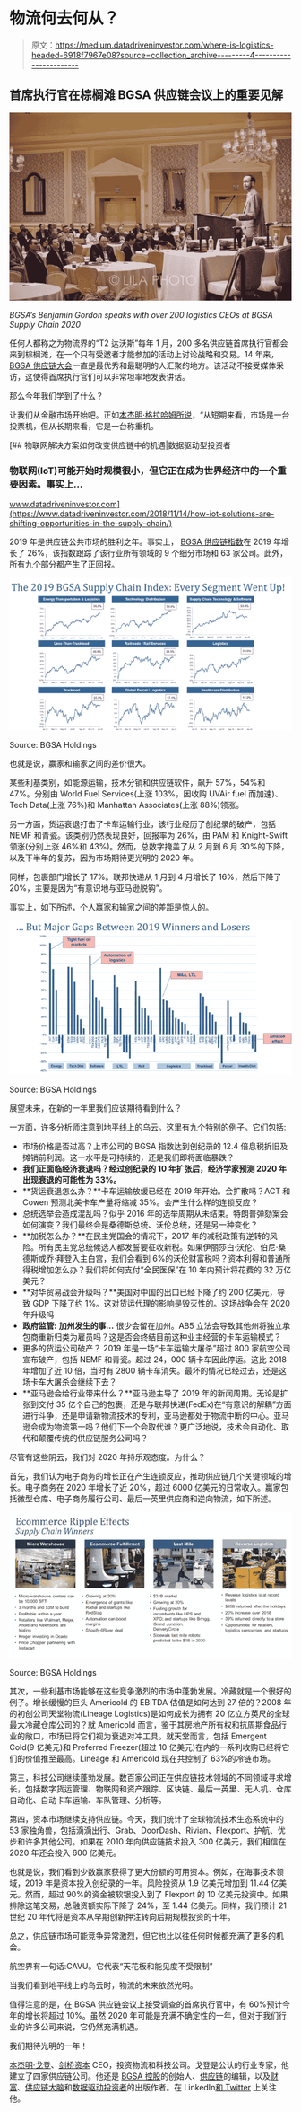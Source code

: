 # 物流何去何从？

> 原文：<https://medium.datadriveninvestor.com/where-is-logistics-headed-6918f7967e08?source=collection_archive---------4----------------------->

## 首席执行官在棕榈滩 BGSA 供应链会议上的重要见解

![](img/a66460fc73d494b47a4a447a44448511.png)

*BGSA’s Benjamin Gordon speaks with over 200 logistics CEOs at BGSA Supply Chain 2020*

任何人都称之为物流界的“T2 达沃斯”每年 1 月，200 多名供应链首席执行官都会来到棕榈滩，在一个只有受邀者才能参加的活动上讨论战略和交易。14 年来， [BGSA 供应链大会](http://www.bgsaconference.com)一直是最优秀和最聪明的人汇聚的地方。该活动不接受媒体采访，这使得首席执行官们可以非常坦率地发表讲话。

那么今年我们学到了什么？

让我们从金融市场开始吧。正如[本杰明·格拉哈姆所说](https://news.morningstar.com/classroom2/course.asp?docId=142901&page=7)，“从短期来看，市场是一台投票机，但从长期来看，它是一台称重机。

[](https://www.datadriveninvestor.com/2018/11/14/how-iot-solutions-are-shifting-opportunities-in-the-supply-chain/) [## 物联网解决方案如何改变供应链中的机遇|数据驱动型投资者

### 物联网(IoT)可能开始时规模很小，但它正在成为世界经济中的一个重要因素。事实上…

www.datadriveninvestor.com](https://www.datadriveninvestor.com/2018/11/14/how-iot-solutions-are-shifting-opportunities-in-the-supply-chain/) 

2019 年是供应链公共市场的胜利之年。事实上， [BGSA 供应链指数](https://bgstrategicadvisors.com/)在 2019 年增长了 26%，该指数跟踪了该行业所有领域的 9 个细分市场和 63 家公司。此外，所有九个部分都产生了正回报。

![](img/0d143511990492fb35e2bbb96713a9c0.png)

Source: BGSA Holdings

也就是说，赢家和输家之间的差价很大。

某些利基类别，如能源运输，技术分销和供应链软件，飙升 57%，54%和 47%。分别由 World Fuel Services(上涨 103%，因收购 UVAir fuel 而加速)、Tech Data(上涨 76%)和 Manhattan Associates(上涨 88%)领涨。

另一方面，货运衰退打击了卡车运输行业，该行业经历了创纪录的破产，包括 NEMF 和青瓷。该类别仍然表现良好，回报率为 26%，由 PAM 和 Knight-Swift 领涨(分别上涨 46%和 43%)。然而，总数字掩盖了从 2 月到 6 月 30%的下降，以及下半年的复苏，因为市场期待更光明的 2020 年。

同样，包裹部门增长了 17%。联邦快递从 1 月到 4 月增长了 16%，然后下降了 20%，主要是因为“有意识地与亚马逊脱钩”。

事实上，如下所述，个人赢家和输家之间的差距是惊人的。

![](img/711611626ec033ae7b1169365acb777a.png)

Source: BGSA Holdings

展望未来，在新的一年里我们应该期待看到什么？

一方面，许多分析师注意到地平线上的乌云。这里有九个特别的例子。它们包括:

*   市场价格是否过高？上市公司的 BGSA 指数达到创纪录的 12.4 倍息税折旧及摊销前利润。这一水平是可持续的，还是我们即将面临暴跌？
*   **我们正面临经济衰退吗？经过创纪录的 10 年扩张后，经济学家预测 2020 年出现衰退的可能性为 33%。**
*   **货运衰退怎么办？**卡车运输放缓已经在 2019 年开始。会扩散吗？ACT 和 Cowen 预测北美卡车产量将缩减 35%。会产生什么样的连锁反应？
*   总统选举会造成混乱吗？似乎 2016 年的选举周期从未结束。特朗普弹劾案会如何演变？我们最终会是桑德斯总统、沃伦总统，还是另一种变化？
*   **加税怎么办？**在民主党国会的情况下，2017 年的减税政策有逆转的风险。所有民主党总统候选人都发誓要征收新税。如果伊丽莎白·沃伦、伯尼·桑德斯或乔·拜登入主白宫，我们会看到 6%的沃伦财富税吗？资本利得和普通所得税增加怎么办？我们将如何支付“全民医保”在 10 年内预计将花费的 32 万亿美元？
*   **对华贸易战会升级吗？**美国对中国的出口已经下降了约 200 亿美元，导致 GDP 下降了约 1%。这对货运代理的影响是毁灭性的。这场战争会在 2020 年升级吗
*   **政府监管:** **加州发生的事…** 很少会留在加州。AB5 立法会导致其他州将独立承包商重新归类为雇员吗？这是否会终结目前这种业主经营的卡车运输模式？
*   更多的货运公司破产？ 2019 年是一场“卡车运输大屠杀”超过 800 家航空公司宣布破产，包括 NEMF 和青瓷。超过 24，000 辆卡车因此停运。这比 2018 年增加了近 10 倍，当时有 2800 辆卡车消失。最坏的情况已经过去，还是这场卡车大屠杀会继续下去？
*   **亚马逊会给行业带来什么？**亚马逊主导了 2019 年的新闻周期。无论是扩张到交付 35 亿个自己的包裹，还是与联邦快递(FedEx)在“有意识的解耦”方面进行斗争，还是申请新物流技术的专利，亚马逊都处于物流中断的中心。亚马逊会成为物流第一吗？他们下一个会取代谁？更广泛地说，技术会自动化、取代和颠覆传统的供应链服务公司吗？

尽管有这些阴云，我们对 2020 年持乐观态度。为什么？

首先，我们认为电子商务的增长正在产生连锁反应，推动供应链几个关键领域的增长。电子商务在 2020 年增长了近 20%，超过 6000 亿美元的日常收入。赢家包括微型仓库、电子商务履行公司、最后一英里供应商和逆向物流，如下所述。

![](img/87b0c1e12b2f6c61a503a212b8545b6f.png)

Source: BGSA Holdings

其次，一些利基市场能够在这些竞争激烈的市场中蓬勃发展。冷藏就是一个很好的例子。增长缓慢的巨头 Americold 的 EBITDA 估值是如何达到 27 倍的？2008 年的初创公司天堂物流(Lineage Logistics)是如何成长为拥有 20 亿立方英尺的全球最大冷藏仓库公司的？就 Americold 而言，鉴于其房地产所有权和抗周期食品行业的敞口，市场已将它们视为衰退对冲工具。就天堂而言，包括 Emergent Cold(9 亿美元)和 Preferred Freezer(超过 10 亿美元)在内的一系列收购已经将它们的价值推至最高。Lineage 和 Americold 现在共控制了 63%的冷链市场。

第三，科技公司继续蓬勃发展。数百家公司正在供应链技术领域的不同领域寻求增长，包括数字货运管理、物联网和资产跟踪、区块链、最后一英里、无人机、仓库自动化、自动卡车运输、车队管理、分析等。

第四，资本市场继续支持供应链。今天，我们统计了全球物流技术生态系统中的 53 家独角兽，包括滴滴出行、Grab、DoorDash、Rivian、Flexport、护航、优步和许多其他公司。如果在 2010 年向供应链技术投入 300 亿美元，我们相信在 2020 年还会投入 600 亿美元。

也就是说，我们看到少数赢家获得了更大份额的可用资本。例如，在海事技术领域，2019 年是资本投入创纪录的一年。风险投资从 1.9 亿美元增加到 11.44 亿美元。然而，超过 90%的资金被软银投入到了 Flexport 的 10 亿美元投资中。如果排除这笔交易，总融资额实际下降了 24%，至 1.44 亿美元。同样，我们预计 21 世纪 20 年代将是资本从早期创新押注转向后期规模投资的十年。

总之，供应链市场可能竞争异常激烈，但它也比以往任何时候都充满了更多的机会。

航空界有一句话:CAVU。它代表“天花板和能见度不受限制”

当我们看到地平线上的乌云时，物流的未来依然光明。

值得注意的是，在 BGSA 供应链会议上接受调查的首席执行官中，有 60%预计今年的增长将超过 10%。虽然 2020 年可能是充满不确定性的一年，但对于我们行业的许多公司来说，它仍然充满机遇。

我们期待光明的一年！

[本杰明·戈登](http://www.benjamingordon.me)、[剑桥资本](http://www.cambridgecapital.com) CEO，投资物流和科技公司。戈登是公认的行业专家，他建立了四家供应链公司。他还是 [BGSA 控股](http://www.BGstrategicadvisors.com)的创始人、[供应链](http://www.medium.com/supply-chains)的编辑，以及[财富](https://fortune.com/author/benjamin-gordon/)、[供应链大脑](https://www.supplychainbrain.com/authors/7209-benjamin-gordon-scb-contributor)和[数据驱动投资者](https://www.datadriveninvestor.com/author/benjamin-gordon/)的出版作者。在 LinkedIn[和 Twitter](https://www.linkedin.com/in/bengordon18/) 上关注他。